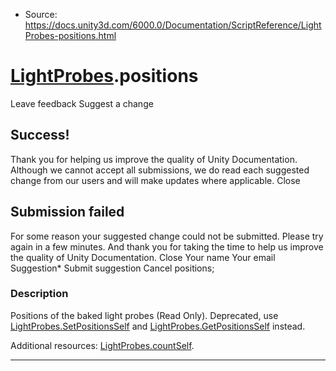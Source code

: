 * Source: https://docs.unity3d.com/6000.0/Documentation/ScriptReference/LightProbes-positions.html

#  [LightProbes](https://docs.unity3d.com/6000.0/Documentation/ScriptReference/LightProbes.html).positions
Leave feedback
Suggest a change
## Success!
Thank you for helping us improve the quality of Unity Documentation. Although we cannot accept all submissions, we do read each suggested change from our users and will make updates where applicable.
Close
## Submission failed
For some reason your suggested change could not be submitted. Please <a>try again</a> in a few minutes. And thank you for taking the time to help us improve the quality of Unity Documentation.
Close
Your name Your email Suggestion* Submit suggestion
Cancel
positions; 
### Description
Positions of the baked light probes (Read Only).
Deprecated, use [LightProbes.SetPositionsSelf](https://docs.unity3d.com/6000.0/Documentation/ScriptReference/LightProbes.SetPositionsSelf.html) and [LightProbes.GetPositionsSelf](https://docs.unity3d.com/6000.0/Documentation/ScriptReference/LightProbes.GetPositionsSelf.html) instead.  
  
Additional resources: [LightProbes.countSelf](https://docs.unity3d.com/6000.0/Documentation/ScriptReference/LightProbes-countSelf.html).
* * *
